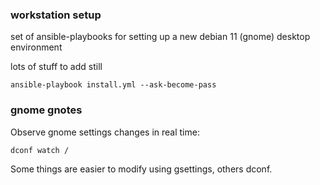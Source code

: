 ### workstation setup
set of ansible-playbooks for setting up a new debian 11 (gnome) desktop environment

lots of stuff to add still

```
ansible-playbook install.yml --ask-become-pass
```

### gnome gnotes
Observe gnome settings changes in real time:
```
dconf watch /
```
Some things are easier to modify using gsettings, others dconf.